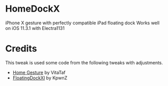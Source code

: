 # HomeDockX
iPhone X gesture with perfectly compatible iPad floating dock
Works well on iOS 11.3.1 with Electra1131

# Credits
This tweak is used some code from the following tweaks with adjustments.
- [Home Gesture](https://github.com/VitaTaf/HomeGesture) by VitaTaf
- [FloatingDockXI](https://github.com/KpwnZ/FloatingDockXI) by KpwnZ
